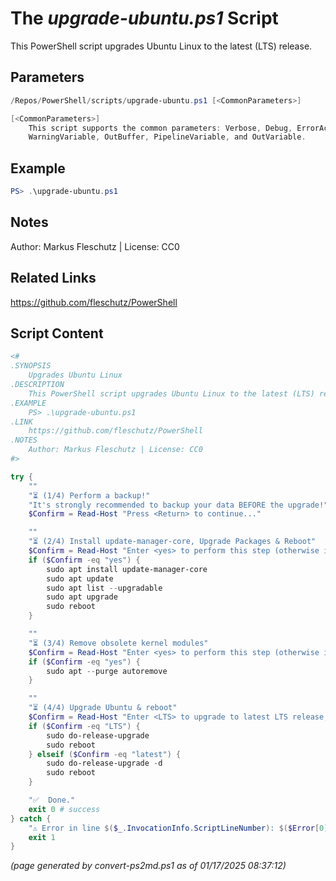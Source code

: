The *upgrade-ubuntu.ps1* Script
===========================

This PowerShell script upgrades Ubuntu Linux to the latest (LTS) release.

Parameters
----------
```powershell
/Repos/PowerShell/scripts/upgrade-ubuntu.ps1 [<CommonParameters>]

[<CommonParameters>]
    This script supports the common parameters: Verbose, Debug, ErrorAction, ErrorVariable, WarningAction, 
    WarningVariable, OutBuffer, PipelineVariable, and OutVariable.
```

Example
-------
```powershell
PS> .\upgrade-ubuntu.ps1

```

Notes
-----
Author: Markus Fleschutz | License: CC0

Related Links
-------------
https://github.com/fleschutz/PowerShell

Script Content
--------------
```powershell
<#
.SYNOPSIS
	Upgrades Ubuntu Linux 
.DESCRIPTION
	This PowerShell script upgrades Ubuntu Linux to the latest (LTS) release.
.EXAMPLE
	PS> .\upgrade-ubuntu.ps1 
.LINK
	https://github.com/fleschutz/PowerShell
.NOTES
	Author: Markus Fleschutz | License: CC0
#>

try {
	""
	"⏳ (1/4) Perform a backup!"
	"It's strongly recommended to backup your data BEFORE the upgrade!"
	$Confirm = Read-Host "Press <Return> to continue..."

	""
	"⏳ (2/4) Install update-manager-core, Upgrade Packages & Reboot"
	$Confirm = Read-Host "Enter <yes> to perform this step (otherwise it will be skipped)"
	if ($Confirm -eq "yes") {
		sudo apt install update-manager-core
		sudo apt update
		sudo apt list --upgradable
		sudo apt upgrade
		sudo reboot 
	}

	""
	"⏳ (3/4) Remove obsolete kernel modules"
	$Confirm = Read-Host "Enter <yes> to perform this step (otherwise it will be skipped)"
	if ($Confirm -eq "yes") {
		sudo apt --purge autoremove
	}

	""
	"⏳ (4/4) Upgrade Ubuntu & reboot"
	$Confirm = Read-Host "Enter <LTS> to upgrade to latest LTS release, <latest> to upgrade to latest Ubuntu release (otherwise this step will be skipped)"
	if ($Confirm -eq "LTS") {
		sudo do-release-upgrade
		sudo reboot
	} elseif ($Confirm -eq "latest") {
		sudo do-release-upgrade -d
		sudo reboot
	}

	"✅  Done."
	exit 0 # success
} catch {
	"⚠️ Error in line $($_.InvocationInfo.ScriptLineNumber): $($Error[0])"
	exit 1
}
```

*(page generated by convert-ps2md.ps1 as of 01/17/2025 08:37:12)*
